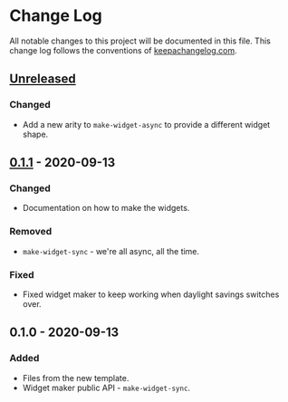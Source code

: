 # Change Log
All notable changes to this project will be documented in this file. This change log follows the conventions of [keepachangelog.com](http://keepachangelog.com/).

## [Unreleased]
### Changed
- Add a new arity to `make-widget-async` to provide a different widget shape.

## [0.1.1] - 2020-09-13
### Changed
- Documentation on how to make the widgets.

### Removed
- `make-widget-sync` - we're all async, all the time.

### Fixed
- Fixed widget maker to keep working when daylight savings switches over.

## 0.1.0 - 2020-09-13
### Added
- Files from the new template.
- Widget maker public API - `make-widget-sync`.

[Unreleased]: https://github.com/your-name/d-funcoes-alta-ordem/compare/0.1.1...HEAD
[0.1.1]: https://github.com/your-name/d-funcoes-alta-ordem/compare/0.1.0...0.1.1
